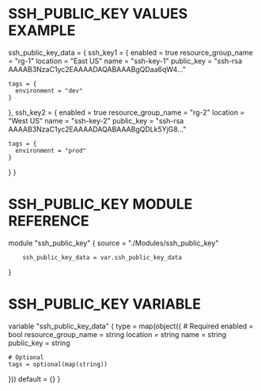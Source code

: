 # SSH_PUBLIC_KEY VALUES EXAMPLE
ssh_public_key_data = {
  ssh_key1 = {
    enabled            = true
    resource_group_name = "rg-1"
    location            = "East US"
    name                = "ssh-key-1"
    public_key          = "ssh-rsa AAAAB3NzaC1yc2EAAAADAQABAAABgQDaa6qW4..."

    tags = {
      environment = "dev"
    }
  },
  ssh_key2 = {
    enabled            = true
    resource_group_name = "rg-2"
    location            = "West US"
    name                = "ssh-key-2"
    public_key          = "ssh-rsa AAAAB3NzaC1yc2EAAAADAQABAAABgQDLk5YjG8..."

    tags = {
      environment = "prod"
    }
  }
}

# SSH_PUBLIC_KEY MODULE REFERENCE
module "ssh_public_key" {
        source = "./Modules/ssh_public_key"

        ssh_public_key_data = var.ssh_public_key_data
}

# SSH_PUBLIC_KEY VARIABLE
variable "ssh_public_key_data" {
  type = map(object({
    # Required
    enabled            = bool
    resource_group_name = string
    location            = string
    name                = string
    public_key          = string

    # Optional
    tags = optional(map(string))
  }))
  default = {}
}
